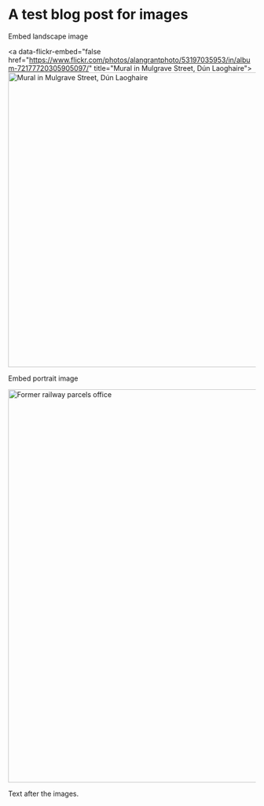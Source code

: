 # A test blog post for images

Embed landscape image

<a data-flickr-embed="false href="https://www.flickr.com/photos/alangrantphoto/53197035953/in/album-72177720305905097/" title="Mural in Mulgrave Street, Dún Laoghaire"><img src="https://live.staticflickr.com/65535/53197035953_185ce95bdd_c.jpg" width="800" height="600" alt="Mural in Mulgrave Street, Dún Laoghaire"/></a><script async src="//embedr.flickr.com/assets/client-code.js" charset="utf-8"></script>

Embed portrait image

<a data-flickr-embed="false" href="https://www.flickr.com/photos/alangrantphoto/53198847109/in/album-72177720305905097/" title="Former railway parcels office"><img src="https://live.staticflickr.com/65535/53198847109_67b5f6aaec_c.jpg" width="600" height="800" alt="Former railway parcels office"/></a><script async src="//embedr.flickr.com/assets/client-code.js" charset="utf-8"></script>

Text after the images.